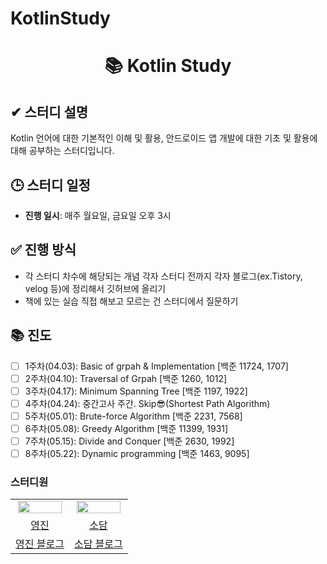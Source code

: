 # KotlinStudy
<div align="center">
  
# 📚 Kotlin Study

</div>

## ✔ 스터디 설명  
Kotlin 언어에 대한 기본적인 이해 및 활용, 안드로이드 앱 개발에 대한 기초 및 활용에 대해 공부하는 스터디입니다.

## 🕒 스터디 일정  
- **진행 일시**: 매주 월요일, 금요일 오후 3시

## ✅ 진행 방식
- 각 스터디 차수에 해당되는 개념 각자 스터디 전까지 각자 블로그(ex.Tistory, velog 등)에 정리해서 깃허브에 올리기
- 책에 있는 실습 직접 해보고 모르는 건 스터디에서 질문하기

## 📚 진도  
- [ ] 1주차(04.03): Basic of grpah & Implementation [백준 11724, 1707]
- [ ] 2주차(04.10): Traversal of Grpah [백준 1260, 1012]
- [ ] 3주차(04.17): Minimum Spanning Tree [백준 1197, 1922]
- [ ] 4주차(04.24): 중간고사 주간. Skip😎(Shortest Path Algorithm)
- [ ] 5주차(05.01): Brute-force Algorithm [백준 2231, 7568]
- [ ] 6주차(05.08): Greedy Algorithm [백준 11399, 1931]
- [ ] 7주차(05.15): Divide and Conquer [백준 2630, 1992]
- [ ] 8주차(05.22): Dynamic programming [백준 1463, 9095]

### 스터디원

<table align="center">
<tr align="center">
<td><img src="https://avatars.githubusercontent.com/u/156926628?v=4" style="width:95%;"></td>
<td><img src="https://avatars.githubusercontent.com/u/156926628?v=4" style="width:95%;"></td>
</tr>


<tr align="center">
<td><a href="https://github.com/J0725">영진</td>
<td><a href="https://github.com/sodam2z">소담</td>
</tr>


<tr align="center">
<td><a href="https://velog.io/@younjin_02/posts">영진 블로그</td>
<td><a href="https://velog.io/@sodam2z/posts">소담 블로그</td>
</tr>
</table>

<br>
